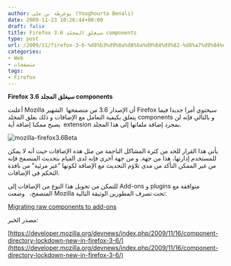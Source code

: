 ```yaml
---
author: يوغرطة بن علي (Youghourta Benali)
date: 2009-11-23 10:26:44+00:00
draft: false
title: Firefox 3.6 سيغلق المجلد components
type: post
url: /2009/11/firefox-3-6-%d8%b3%d9%8a%d8%ba%d9%84%d9%82-%d8%a7%d9%84%d9%85%d8%ac%d9%84%d8%af-components/
categories:
- Web
- متصفحات
tags:
- Firefox
---
```


**Firefox 3.6 سيغلق المجلد components**



أعلنت Mozilla أن الإصدار 3.6 من متصفحها  الشهير Firefox سيحتوي أمرا جديدا فيما يتعلق بكيفية التعامل مع الإضافات و ذلك بغلق المجلد components و بالتالي فإنه لن يصبح ممكنا إضافة أية  extension بمجرد إضافة ملفاتها إلى هذا المجلد.

![mozilla-firefox3.6Beta](http://www.it-scoop.com/wp-content/uploads/2009/11/mozilla-firefox3.6Beta.jpg)


يأتي هذا القرار للحد من كثرة المشاكل الناجمة من مثل هذه الإضافات حيث أنه لا يمكن للمستخدم إدارتها، هذا من جهة. و من جهة أخرى فإنه لدى القيام بتحديث المتصفح فإنه من غير الممكن التأكد من مدى تلاؤم التحديث مع الإضافة لكونها "غير مرئية" من نافذة التحكم في الإضافات.

للتمكن من تحويل هذا النوع من الإضافات إلى Add-ons و plugins متوافقة مع المتصفح،   وضعت Mozilla تحت تصرف المطورين الوثيقة التالية:

[Migrating raw components to add-ons](https://developer.mozilla.org/en/Migrating_raw_components_to_add-ons)

مصدر الخبر:

[https://developer.mozilla.org/devnews/index.php/2009/11/16/component-directory-lockdown-new-in-firefox-3-6/](https://developer.mozilla.org/devnews/index.php/2009/11/16/component-directory-lockdown-new-in-firefox-3-6/)

